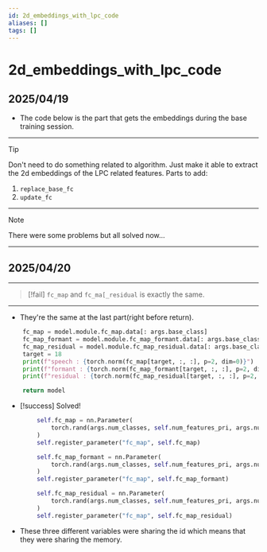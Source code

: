 ```yaml
---
id: 2d_embeddings_with_lpc_code
aliases: []
tags: []
---
```


# 2d_embeddings_with_lpc_code

## 2025/04/19
- The code below is the part that gets the embeddings during the base training session.
---
> [!tip]
> Don't need to do something related to algorithm. Just make it able to extract the 2d embeddings
> of the LPC related features.
> Parts to add:
> 1. `replace_base_fc`
> 2. `update_fc`
---
> [!note]
> There were some problems but all solved now...
---

## 2025/04/20
---
> [!fail]
> `fc_map` and `fc_ma[_residual` is exactly the same.
---
- They're the same at the last part(right before return).
```python helper.py replace_base_fc(test code)
    fc_map = model.module.fc_map.data[: args.base_class]
    fc_map_formant = model.module.fc_map_formant.data[: args.base_class]
    fc_map_residual = model.module.fc_map_residual.data[: args.base_class]
    target = 18
    print(f"speech : {torch.norm(fc_map[target, :, :], p=2, dim=0)}")
    print(f"formant : {torch.norm(fc_map_formant[target, :, :], p=2, dim=0)}")
    print(f"residual : {torch.norm(fc_map_residual[target, :, :], p=2, dim=0)}")

    return model
```
- [!success] Solved!
```python Network.py __init__.py
        self.fc_map = nn.Parameter(
            torch.rand(args.num_classes, self.num_features_pri, args.num_features_pri)
        )
        self.register_parameter("fc_map", self.fc_map)

        self.fc_map_formant = nn.Parameter(
            torch.rand(args.num_classes, self.num_features_pri, args.num_features_pri)
        )
        self.register_parameter("fc_map", self.fc_map_formant)

        self.fc_map_residual = nn.Parameter(
            torch.rand(args.num_classes, self.num_features_pri, args.num_features_pri)
        )
        self.register_parameter("fc_map", self.fc_map_residual)
```
- These three different variables were sharing the id which means that they were sharing the memory.
